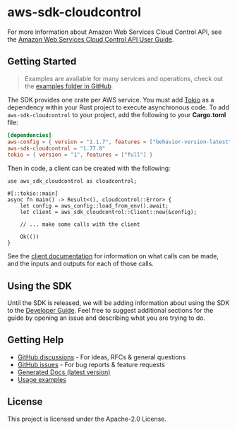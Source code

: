 # aws-sdk-cloudcontrol

For more information about Amazon Web Services Cloud Control API, see the [Amazon Web Services Cloud Control API User Guide](https://docs.aws.amazon.com/cloudcontrolapi/latest/userguide/what-is-cloudcontrolapi.html).

## Getting Started

> Examples are available for many services and operations, check out the
> [examples folder in GitHub](https://github.com/awslabs/aws-sdk-rust/tree/main/examples).

The SDK provides one crate per AWS service. You must add [Tokio](https://crates.io/crates/tokio)
as a dependency within your Rust project to execute asynchronous code. To add `aws-sdk-cloudcontrol` to
your project, add the following to your **Cargo.toml** file:

```toml
[dependencies]
aws-config = { version = "1.1.7", features = ["behavior-version-latest"] }
aws-sdk-cloudcontrol = "1.77.0"
tokio = { version = "1", features = ["full"] }
```

Then in code, a client can be created with the following:

```rust,no_run
use aws_sdk_cloudcontrol as cloudcontrol;

#[::tokio::main]
async fn main() -> Result<(), cloudcontrol::Error> {
    let config = aws_config::load_from_env().await;
    let client = aws_sdk_cloudcontrol::Client::new(&config);

    // ... make some calls with the client

    Ok(())
}
```

See the [client documentation](https://docs.rs/aws-sdk-cloudcontrol/latest/aws_sdk_cloudcontrol/client/struct.Client.html)
for information on what calls can be made, and the inputs and outputs for each of those calls.

## Using the SDK

Until the SDK is released, we will be adding information about using the SDK to the
[Developer Guide](https://docs.aws.amazon.com/sdk-for-rust/latest/dg/welcome.html). Feel free to suggest
additional sections for the guide by opening an issue and describing what you are trying to do.

## Getting Help

* [GitHub discussions](https://github.com/awslabs/aws-sdk-rust/discussions) - For ideas, RFCs & general questions
* [GitHub issues](https://github.com/awslabs/aws-sdk-rust/issues/new/choose) - For bug reports & feature requests
* [Generated Docs (latest version)](https://awslabs.github.io/aws-sdk-rust/)
* [Usage examples](https://github.com/awslabs/aws-sdk-rust/tree/main/examples)

## License

This project is licensed under the Apache-2.0 License.

